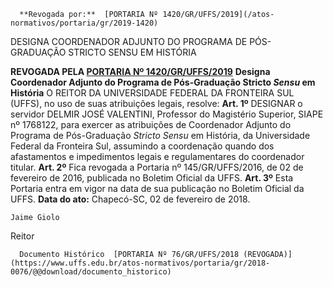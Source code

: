       **Revogada por:**  [PORTARIA Nº 1420/GR/UFFS/2019](/atos-normativos/portaria/gr/2019-1420) 

   DESIGNA COORDENADOR ADJUNTO DO PROGRAMA DE PÓS-GRADUAÇÃO STRICTO SENSU EM HISTÓRIA  

 **REVOGADA PELA [PORTARIA Nº 1420/GR/UFFS/2019](https://www.uffs.edu.br/../2019-1420)**  **Designa Coordenador Adjunto do Programa de Pós-Graduação Stricto *Sensu*  em História** O REITOR DA UNIVERSIDADE FEDERAL DA FRONTEIRA SUL (UFFS), no uso de suas atribuições legais, resolve:  **Art. 1º**  DESIGNAR o servidor DELMIR JOSÉ VALENTINI, Professor do Magistério Superior, SIAPE nº 1768122, para exercer as atribuições de Coordenador Adjunto do Programa de Pós-Graduação *Stricto Sensu*  em História, da Universidade Federal da Fronteira Sul, assumindo a coordenação quando dos afastamentos e impedimentos legais e regulamentares do coordenador titular. **Art. 2º**  Fica revogada a Portaria nº 145/GR/UFFS/2016, de 02 de fevereiro de 2016, publicada no Boletim Oficial da UFFS. **Art. 3º**  Esta Portaria entra em vigor na data de sua publicação no Boletim Oficial da UFFS.        **Data do ato:** Chapecó-SC, 02 de fevereiro de 2018.   
 

    Jaime Giolo   
 Reitor 

      Documento Histórico  [PORTARIA Nº 76/GR/UFFS/2018 (REVOGADA)](https://www.uffs.edu.br/atos-normativos/portaria/gr/2018-0076/@@download/documento_historico)     
      